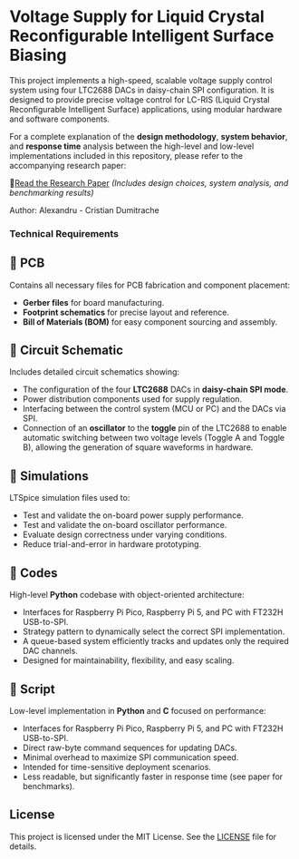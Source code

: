 # Voltage Supply for Liquid Crystal Reconfigurable Intelligent Surface Biasing

This project implements a high-speed, scalable voltage supply control system using four LTC2688 DACs in daisy-chain SPI configuration. It is designed to provide precise voltage control for LC-RIS (Liquid Crystal Reconfigurable Intelligent Surface) applications, using modular hardware and software components.

For a complete explanation of the **design methodology**, **system behavior**, and **response time** analysis between the high-level and low-level implementations included in this repository, please refer to the accompanying research paper:

📄[Read the Research Paper](https://example.com)
_(Includes design choices, system analysis, and benchmarking results)_

Author: Alexandru - Cristian Dumitrache

### Technical Requirements

## 📁 PCB

Contains all necessary files for PCB fabrication and component placement:
- **Gerber files** for board manufacturing.
- **Footprint schematics** for precise layout and reference.
- **Bill of Materials (BOM)** for easy component sourcing and assembly.

## 📁 Circuit Schematic

Includes detailed circuit schematics showing:
- The configuration of the four **LTC2688** DACs in **daisy-chain SPI mode**.
- Power distribution components used for supply regulation.
- Interfacing between the control system (MCU or PC) and the DACs via SPI.
- Connection of an **oscillator** to the **toggle** pin of the LTC2688 to enable automatic switching between two voltage levels (Toggle A and Toggle B), allowing the generation of square waveforms in hardware.

## 📁 Simulations

LTSpice simulation files used to:
- Test and validate the on-board power supply performance.
- Test and validate the on-board oscillator performance.
- Evaluate design correctness under varying conditions.
- Reduce trial-and-error in hardware prototyping.

## 📁 Codes

High-level **Python** codebase with object-oriented architecture:
- Interfaces for Raspberry Pi Pico, Raspberry Pi 5, and PC with FT232H USB-to-SPI.
- Strategy pattern to dynamically select the correct SPI implementation.
- A queue-based system efficiently tracks and updates only the required DAC channels.
- Designed for maintainability, flexibility, and easy scaling.

## 📁 Script

Low-level implementation in **Python** and **C** focused on performance:
- Interfaces for Raspberry Pi Pico, Raspberry Pi 5, and PC with FT232H USB-to-SPI.
- Direct raw-byte command sequences for updating DACs.
- Minimal overhead to maximize SPI communication speed.
- Intended for time-sensitive deployment scenarios.
- Less readable, but significantly faster in response time (see paper for benchmarks).

## License

This project is licensed under the MIT License. See the [LICENSE](./LICENSE) file for details.

